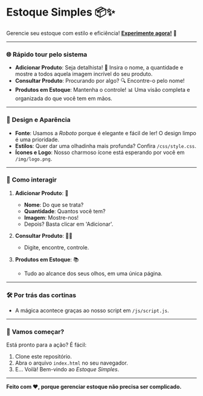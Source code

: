 # Estoque Simples 📦✨

Gerencie seu estoque com estilo e eficiência! **[Experimente agora!](https://meuestoquesimples.vercel.app)** 🚀

---

### 🌐 **Rápido tour pelo sistema**

-   **Adicionar Produto**: Seja detalhista! 🧐 Insira o nome, a quantidade e mostre a todos aquela imagem incrível do seu produto.
-   **Consultar Produto**: Procurando por algo? 🔍 Encontre-o pelo nome!
-   **Produtos em Estoque**: Mantenha o controle! 📊 Uma visão completa e organizada do que você tem em mãos.

---

### 🎨 **Design e Aparência**

-   **Fonte**: Usamos a _Roboto_ porque é elegante e fácil de ler! O design limpo é uma prioridade.
-   **Estilos**: Quer dar uma olhadinha mais profunda? Confira `/css/style.css`.
-   **Ícones e Logo**: Nosso charmoso ícone está esperando por você em `/img/logo.png`.

---

### 📄 **Como interagir**

1. **Adicionar Produto**: 📝

    - **Nome**: Do que se trata?
    - **Quantidade**: Quantos você tem?
    - **Imagem**: Mostre-nos!
    - Depois? Basta clicar em 'Adicionar'.

2. **Consultar Produto**: 🕵️‍♂️

    - Digite, encontre, controle.

3. **Produtos em Estoque**: 📚
    - Tudo ao alcance dos seus olhos, em uma única página.

---

### 🛠️ **Por trás das cortinas**

-   A mágica acontece graças ao nosso script em `/js/script.js`.

---

### 🚀 **Vamos começar?**

Está pronto para a ação? É fácil:

1. Clone este repositório.
2. Abra o arquivo `index.html` no seu navegador.
3. E... Voilà! Bem-vindo ao _Estoque Simples_.

---

**Feito com ❤️, porque gerenciar estoque não precisa ser complicado.**
